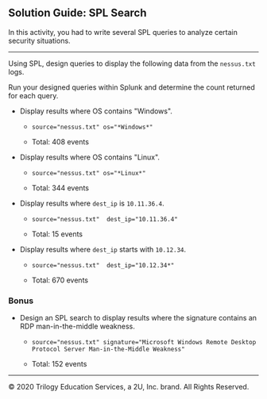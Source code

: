 ## Solution Guide: SPL Search
In this activity, you had to write several SPL queries to analyze certain security situations.

---

Using SPL, design queries to display the following data from the `nessus.txt` logs.

Run your designed queries within Splunk and determine the count returned for each query.

  - Display results where OS contains "Windows".
    - `source="nessus.txt" os="*Windows*"`

    - Total: 408 events

  - Display results where OS contains "Linux".
    - `source="nessus.txt" os="*Linux*"`

    - Total: 344 events

  - Display results where `dest_ip` is `10.11.36.4`.
    - `source="nessus.txt"  dest_ip="10.11.36.4"`

    - Total: 15 events

  - Display results where `dest_ip` starts with `10.12.34`.
    - `source="nessus.txt"  dest_ip="10.12.34*"`

    - Total: 670 events 

### Bonus 

* Design an SPL search to display results where the signature contains an RDP man-in-the-middle weakness.

   - `source="nessus.txt" signature="Microsoft Windows Remote Desktop Protocol Server Man-in-the-Middle Weakness"`

   - Total: 152 events 

---
© 2020 Trilogy Education Services, a 2U, Inc. brand. All Rights Reserved.  